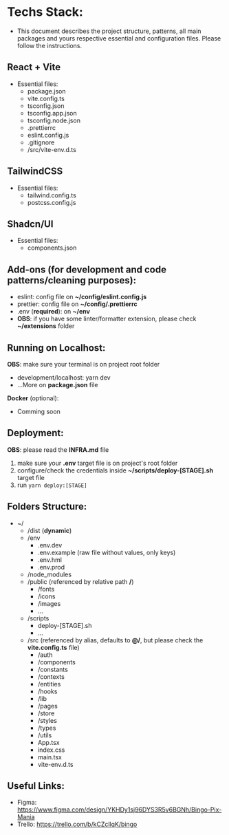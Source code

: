 # Techs Stack:
  - This document describes the project structure, patterns, all main packages and yours respective essential and configuration files. Please follow the instructions.

## React + Vite
  - Essential files: 
    - package.json
    - vite.config.ts
    - tsconfig.json
    - tsconfig.app.json
    - tsconfig.node.json
    - .prettierrc
    - eslint.config.js
    - .gitignore
    - /src/vite-env.d.ts

## TailwindCSS
  - Essential files:
    - tailwind.config.ts
    - postcss.config.js

## Shadcn/UI
  - Essential files:
    - components.json

## Add-ons (for development and code patterns/cleaning purposes): 
  - eslint: config file on **~/config/eslint.config.js**
  - prettier: config file on **~/config/.prettierrc**
  - .env (**required**): on **~/env**
  - **OBS**: if you have some linter/formatter extension, please check **~/extensions** folder


## Running on Localhost:
**OBS**: make sure your terminal is on project root folder
- development/localhost: yarn dev
- ...More on **package.json** file

**Docker** (optional):
- Comming soon

## Deployment:
**OBS**: please read the **INFRA.md** file
1. make sure your **.env** target file is on project's root folder
2. configure/check the credentials inside **~/scripts/deploy-[STAGE].sh** target file
3. run `yarn deploy:[STAGE]`

## Folders Structure:
- ~/
    - /dist (**dynamic**)
    - /env
        - .env.dev
        - .env.example (raw file without values, only keys)
        - .env.hml
        - .env.prod
    - /node_modules
    - /public (referenced by relative path **/**)
        - /fonts
        - /icons
        - /images
        - ...
    - /scripts
        - deploy-[STAGE].sh
        - ...
    - /src (referenced by alias, defaults to **@/**, but please check the **vite.config.ts** file)
        - /auth
        - /components
        - /constants
        - /contexts
        - /entities
        - /hooks
        - /lib
        - /pages
        - /store
        - /styles
        - /types
        - /utils
        - App.tsx
        - index.css
        - main.tsx
        - vite-env.d.ts

## Useful Links:
- Figma: https://www.figma.com/design/YKHDy1sj96DYS3R5v6BGNh/Bingo-Pix-Mania
- Trello: https://trello.com/b/kCZcllqK/bingo
